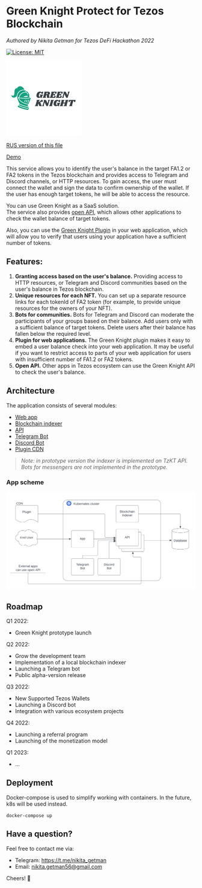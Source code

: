 # Green Knight Protect for Tezos Blockchain

_Authored by Nikita Getman for Tezos DeFi Hackathon 2022_

[![License: MIT](https://img.shields.io/badge/License-MIT-yellow.svg)](https://opensource.org/licenses/MIT)

![Logo](./docs/logo.png)

[RUS version of this file](./README_ru.md)

[Demo](http://84.201.184.103/)

This service allows you to identify the user's balance in the target FA1.2 or FA2 tokens in the Tezos blockchain and provides access to Telegram and Discord channels, or HTTP resources. To gain access, the user must connect the wallet and sign the data to confirm ownership of the wallet. If the user has enough target tokens, he will be able to access the resource.

You can use Green Knight as a SaaS solution.  
The service also provides [open API](./backend/), which allows other applications to check the wallet balance of target tokens.

Also, you can use the [Green Knight Plugin](./plugin/) in your web application, which will allow you to verify that users using your application have a sufficient number of tokens.

## Features:

1. **Granting access based on the user's balance.** Providing access to HTTP resources, or Telegram and Discord communities based on the user's balance in Tezos blockchain.
2. **Unique resources for each NFT.** You can set up a separate resource links for each tokenId of FA2 token (for example, to provide unique resources for the owners of your NFT).
3. **Bots for communities.** Bots for Telegram and Discord can moderate the participants of your groups based on their balance. Add users only with a sufficient balance of target tokens. Delete users after their balance has fallen below the required level.
4. **Plugin for web applications.** The Green Knight plugin makes it easy to embed a user balance check into your web application. It may be useful if you want to restrict access to parts of your web application for users with insufficient number of FA1.2 or FA2 tokens.
5. **Open API.** Other apps in Tezos ecosystem can use the Green Knight API to check the user's balance.

## Architecture

The application consists of several modules:

- [Web app](./frontend/)
- [Blockchain indexer](./indexer/)
- [API](./backend/)
- [Telegram Bot](./bots/)
- [Discord Bot](./bots/)
- [Plugin CDN](./plugin/)

> _Note: in prototype version the indexer is implemented on TzKT API. Bots for messengers are not implemented in the prototype._

### App scheme

![App scheme](./docs/architecture.png)

## Roadmap

Q1 2022:

- Green Knight prototype launch

Q2 2022:

- Grow the development team
- Implementation of a local blockchain indexer
- Launching a Telegram bot
- Public alpha-version release

Q3 2022:

- New Supported Tezos Wallets
- Launching a Discord bot
- Integration with various ecosystem projects

Q4 2022:

- Launching a referral program
- Launching of the monetization model

Q1 2023:

- ...

## Deployment

Docker-compose is used to simplify working with containers. In the future, k8s will be used instead.

```
docker-compose up
```

## Have a question?

Feel free to contact me via:

- Telegram: https://t.me/nikita_getman
- Email: nikita.getman56@gmail.com

Cheers! 🍺
